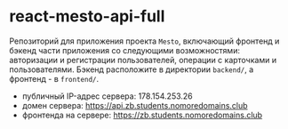 # react-mesto-api-full
Репозиторий для приложения проекта `Mesto`, включающий фронтенд и бэкенд части приложения со следующими возможностями: авторизации и регистрации пользователей, операции с карточками и пользователями. Бэкенд расположите в директории `backend/`, а фронтенд - в `frontend/`. 

* публичный IP-адрес сервера: 178.154.253.26 
* домен сервера: https://api.zb.students.nomoredomains.club 
* фронтенда на сервере: https://zb.students.nomoredomains.club 
